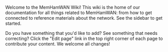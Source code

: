 Welcome to the MemHamWAN Wiki! This wiki is the home of our documentation for all things related to MemHamWAN: from how to get connected to reference materials about the network. See the sidebar to get started.

Do you have something that you'd like to add? See something that needs correcting? Click the "Edit page" link in the top right corner of each page to contribute your content. We welcome all changes!